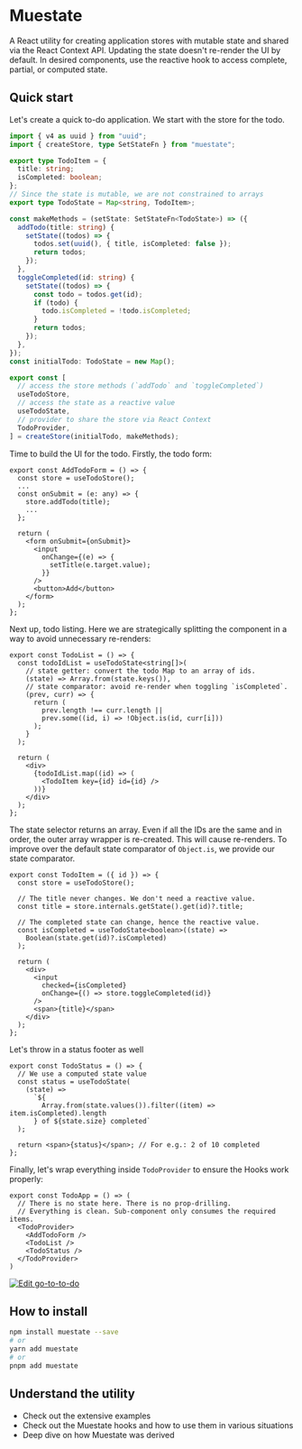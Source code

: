 # Muestate

A React utility for creating application stores with mutable state and shared via the React Context API. Updating the state doesn't re-render the UI by default. In desired components, use the reactive hook to access complete, partial, or computed state.

## Quick start
Let's create a quick to-do application. We start with the store for the todo.
```ts
import { v4 as uuid } from "uuid";
import { createStore, type SetStateFn } from "muestate";

export type TodoItem = {
  title: string;
  isCompleted: boolean;
};
// Since the state is mutable, we are not constrained to arrays
export type TodoState = Map<string, TodoItem>;

const makeMethods = (setState: SetStateFn<TodoState>) => ({
  addTodo(title: string) {
    setState((todos) => {
      todos.set(uuid(), { title, isCompleted: false });
      return todos;
    });
  },
  toggleCompleted(id: string) {
    setState((todos) => {
      const todo = todos.get(id);
      if (todo) {
        todo.isCompleted = !todo.isCompleted;
      }
      return todos;
    });
  },
});
const initialTodo: TodoState = new Map();

export const [
  // access the store methods (`addTodo` and `toggleCompleted`)
  useTodoStore,
  // access the state as a reactive value
  useTodoState,
  // provider to share the store via React Context
  TodoProvider,
] = createStore(initialTodo, makeMethods);
```

Time to build the UI for the todo. Firstly, the todo form:
```tsx
export const AddTodoForm = () => {
  const store = useTodoStore();
  ...
  const onSubmit = (e: any) => {
    store.addTodo(title);
    ...
  };

  return (
    <form onSubmit={onSubmit}>
      <input
        onChange={(e) => {
          setTitle(e.target.value);
        }}
      />
      <button>Add</button>
    </form>
  );
};
```

Next up, todo listing. Here we are strategically splitting the component in a way to avoid unnecessary re-renders:
```tsx
export const TodoList = () => {
  const todoIdList = useTodoState<string[]>(
    // state getter: convert the todo Map to an array of ids.
    (state) => Array.from(state.keys()),
    // state comparator: avoid re-render when toggling `isCompleted`.
    (prev, curr) => {
      return (
        prev.length !== curr.length ||
        prev.some((id, i) => !Object.is(id, curr[i]))
      );
    }
  );

  return (
    <div>
      {todoIdList.map((id) => (
        <TodoItem key={id} id={id} />
      ))}
    </div>
  );
};
```
The state selector returns an array. Even if all the IDs are the same and in order, the outer array wrapper is re-created. This will cause re-renders. To improve over the default state comparator of `Object.is`, we provide our state comparator. 
```tsx
export const TodoItem = ({ id }) => {
  const store = useTodoStore();

  // The title never changes. We don't need a reactive value.
  const title = store.internals.getState().get(id)?.title;

  // The completed state can change, hence the reactive value.
  const isCompleted = useTodoState<boolean>((state) =>
    Boolean(state.get(id)?.isCompleted)
  );

  return (
    <div>
      <input
        checked={isCompleted}
        onChange={() => store.toggleCompleted(id)}
      />
      <span>{title}</span>
    </div>
  );
};

```

Let's throw in a status footer as well
```tsx
export const TodoStatus = () => {
  // We use a computed state value
  const status = useTodoState(
    (state) =>
      `${
        Array.from(state.values()).filter((item) => item.isCompleted).length
      } of ${state.size} completed`
  );

  return <span>{status}</span>; // For e.g.: 2 of 10 completed
};
```

Finally, let's wrap everything inside `TodoProvider` to ensure the Hooks work properly:
```tsx
export const TodoApp = () => (
  // There is no state here. There is no prop-drilling.
  // Everything is clean. Sub-component only consumes the required items.
  <TodoProvider>
    <AddTodoForm />
    <TodoList />
    <TodoStatus />
  </TodoProvider>
)
```

[![Edit go-to-to-do](https://codesandbox.io/static/img/play-codesandbox.svg)](https://codesandbox.io/p/sandbox/wc6ctc)

## How to install
```bash
npm install muestate --save
# or
yarn add muestate
# or
pnpm add muestate
```

## Understand the utility
- Check out the extensive examples
- Check out the Muestate hooks and how to use them in various situations
- Deep dive on how Muestate was derived









